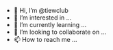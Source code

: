 - 👋 Hi, I’m @tiewclub
- 👀 I’m interested in ...
- 🌱 I’m currently learning ...
- 💞️ I’m looking to collaborate on ...
- 📫 How to reach me ...

<!---
tiewclub/tiewclub is a ✨ special ✨ repository because its `README.md` (this file) appears on your GitHub profile.
You can click the Preview link to take a look at your changes.
--->
